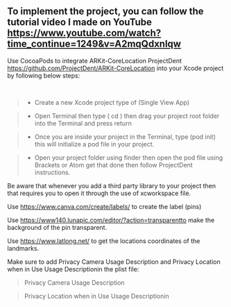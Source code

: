 
## To implement the project, you can follow the tutorial video I made on YouTube https://www.youtube.com/watch?time_continue=1249&v=A2mqQdxnlqw 


Use CocoaPods to integrate ARKit-CoreLocation ProjectDent https://github.com/ProjectDent/ARKit-CoreLocation 
into your Xcode project by following below steps:


<br>

> - Create a new Xcode project type of (Single View App) 

> - Open Terminal then type ( cd ) then drag your project root folder into the Terminal and press return 

> - Once you are inside your project in the Terminal, type (pod init) this will initialize a pod file in your project. 

> - Open your project folder using finder then open the pod file using Brackets or Atom get that done then follow ProjectDent instructions. 


Be aware that whenever you add a third party library to your project then that requires you to open it through the use of xcworkspace file. 


 Use https://www.canva.com/create/labels/  to create the label  (pins)
 
 Use https://www140.lunapic.com/editor/?action=transparentto make the background of the pin transparent.
 
 Use https://www.latlong.net/  to get the locations coordinates of the landmarks.


Make sure to add Privacy Camera Usage Description and Privacy
  Location when in Use Usage Descriptionin the plist file:

> Privacy Camera Usage Description 


> Privacy Location when in Use Usage Descriptionin

